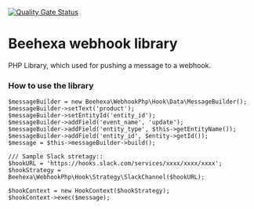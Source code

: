 [![Quality Gate Status](https://sonarcloud.io/api/project_badges/measure?project=hhieubeehexa_webhook-php&metric=alert_status)](https://sonarcloud.io/summary/new_code?id=hhieubeehexa_webhook-php)

# Beehexa webhook library

PHP Library, which used for pushing a message to a webhook.

### How to use the library 
```
$messageBuilder = new Beehexa\WebhookPhp\Hook\Data\MessageBuilder();
$messageBuilder->setText('product');
$messageBuilder->setEntityId('entity_id');
$messageBuilder->addField('event_name', 'update');
$messageBuilder->addField('entity_type', $this->getEntityName());
$messageBuilder->addField('entity_id', $entity->getId());
$message = $this->messageBuilder->build();

/// Sample Slack stretagy::
$hookURL = 'https://hooks.slack.com/services/xxxx/xxxx/xxxx';
$hookStrategy = Beehexa\WebhookPhp\Hook\Strategy\SlackChannel($hookURL);

$hookContext = new HookContext($hookStrategy);
$hookContext->exec($message);
```
